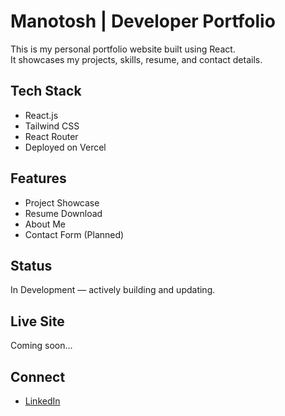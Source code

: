 # Manotosh | Developer Portfolio

This is my personal portfolio website built using React.  
It showcases my projects, skills, resume, and contact details.

## Tech Stack
- React.js
- Tailwind CSS
- React Router
- Deployed on Vercel

## Features
- Project Showcase
- Resume Download
- About Me
- Contact Form (Planned)

## Status
 In Development — actively building and updating.

## Live Site
Coming soon...

## Connect
- [LinkedIn](https://linkedin.com)
